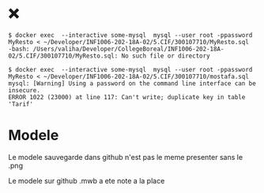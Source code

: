 # :x:

```
$ docker exec  --interactive some-mysql  mysql --user root -ppassword MyResto < ~/Developer/INF1006-202-18A-02/5.CIF/300107710/MyResto.sql 
-bash: /Users/valiha/Developer/CollegeBoreal/INF1006-202-18A-02/5.CIF/300107710/MyResto.sql: No such file or directory
```

```
$ docker exec  --interactive some-mysql  mysql --user root -ppassword MyResto < ~/Developer/INF1006-202-18A-02/5.CIF/300107710/mostafa.sql 
mysql: [Warning] Using a password on the command line interface can be insecure.
ERROR 1022 (23000) at line 117: Can't write; duplicate key in table 'Tarif'
```


# Modele

Le modele sauvegarde dans github n'est pas le meme presenter sans le .png

Le modele sur github .mwb a ete note a la place 
